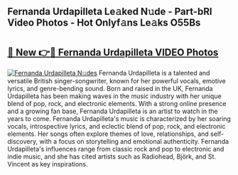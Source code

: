 ## Fernanda Urdapilleta Le𝚊ked N𝚞de - Part-bRl Video Photos - Hot Onlyf𝚊ns Le𝚊ks O55Bs

# <h2><a href="http://ab65874.deff.icu/?id=Fernanda+Urdapilleta">🔗 New 👉🔴 Fernanda Urdapilleta VIDEO Photos</a></h2>

[![Fernanda Urdapilleta N𝚞des](https://i.imgur.com/rIISA9y.gif)](http://ab65874.deff.icu/?id=Fernanda+Urdapilleta)
Fernanda Urdapilleta is a talented and versatile British singer-songwriter, known for her powerful vocals, emotive lyrics, and genre-bending sound. Born and raised in the UK, Fernanda Urdapilleta has been making waves in the music industry with her unique blend of pop, rock, and electronic elements. With a strong online presence and a growing fan base, Fernanda Urdapilleta is an artist to watch in the years to come. Fernanda Urdapilleta's music is characterized by her soaring vocals, introspective lyrics, and eclectic blend of pop, rock, and electronic elements. Her songs often explore themes of love, relationships, and self-discovery, with a focus on storytelling and emotional authenticity. Fernanda Urdapilleta's influences range from classic rock and pop to electronic and indie music, and she has cited artists such as Radiohead, Björk, and St. Vincent as key inspirations.
